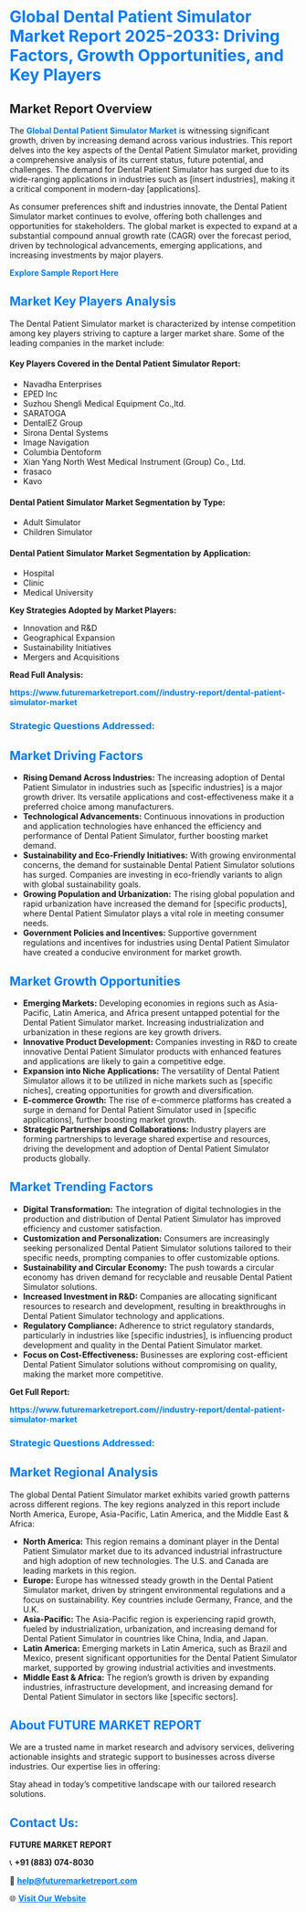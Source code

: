<h1 style="color: #007BFF;">Global Dental Patient Simulator Market Report 2025-2033: Driving Factors, Growth Opportunities, and Key Players</h1>

<section id="overview">
<h2>Market Report Overview</h2>
<p>The <a href="https://www.futuremarketreport.com//industry-report/dental-patient-simulator-market" style="color: #007BFF; text-decoration: none;"><strong>Global Dental Patient Simulator Market</strong></a> is witnessing significant growth, driven by increasing demand across various industries. This report delves into the key aspects of the Dental Patient Simulator market, providing a comprehensive analysis of its current status, future potential, and challenges. The demand for Dental Patient Simulator has surged due to its wide-ranging applications in industries such as [insert industries], making it a critical component in modern-day [applications].</p>
<p>As consumer preferences shift and industries innovate, the Dental Patient Simulator market continues to evolve, offering both challenges and opportunities for stakeholders. The global market is expected to expand at a substantial compound annual growth rate (CAGR) over the forecast period, driven by technological advancements, emerging applications, and increasing investments by major players.</p>
</section>

<section id="overview">
<p><a href="https://www.futuremarketreport.com//request-sample/reportId=64793" style="color: #007BFF; text-decoration: none;"><strong>Explore Sample Report Here</strong></a></p>
</section>

<section id="key-players">
<h2 style="color: #007BFF;">Market Key Players Analysis</h2>
<p>The Dental Patient Simulator market is characterized by intense competition among key players striving to capture a larger market share. Some of the leading companies in the market include:</p>
<h4>Key Players Covered in the Dental Patient Simulator Report:</h4>
<ul><li>Navadha Enterprises</li><li>EPED Inc</li><li>Suzhou Shengli Medical Equipment Co.,ltd.</li><li>SARATOGA</li><li>DentalEZ Group</li><li>Sirona Dental Systems</li><li>Image Navigation</li><li>Columbia Dentoform</li><li>Xian Yang North West Medical Instrument (Group) Co., Ltd.</li><li>frasaco</li><li>Kavo</li></ul>
<h4>Dental Patient Simulator Market Segmentation by Type:</h4>
<ul><li>Adult Simulator</li><li>Children Simulator</li></ul>

<h4>Dental Patient Simulator Market Segmentation by Application:</h4>
<ul><li>Hospital</li><li>Clinic</li><li>Medical University</li></ul>
<p><strong>Key Strategies Adopted by Market Players:</strong></p>
<ul>
<li>Innovation and R&D</li>
<li>Geographical Expansion</li>
<li>Sustainability Initiatives</li>
<li>Mergers and Acquisitions</li>
</ul>
</section>

<section>
<p><strong>Read Full Analysis: </strong></p><a href="https://www.futuremarketreport.com//industry-report/dental-patient-simulator-market" style="color: #007BFF; text-decoration: none;"><strong>https://www.futuremarketreport.com//industry-report/dental-patient-simulator-market</strong></a>
<h3 style="color: #007BFF;">Strategic Questions Addressed:</h3>
</section>

<section id="driving-factors">
<h2 style="color: #007BFF;">Market Driving Factors</h2>
<ul>
<li><strong>Rising Demand Across Industries:</strong> The increasing adoption of Dental Patient Simulator in industries such as [specific industries] is a major growth driver. Its versatile applications and cost-effectiveness make it a preferred choice among manufacturers.</li>
<li><strong>Technological Advancements:</strong> Continuous innovations in production and application technologies have enhanced the efficiency and performance of Dental Patient Simulator, further boosting market demand.</li>
<li><strong>Sustainability and Eco-Friendly Initiatives:</strong> With growing environmental concerns, the demand for sustainable Dental Patient Simulator solutions has surged. Companies are investing in eco-friendly variants to align with global sustainability goals.</li>
<li><strong>Growing Population and Urbanization:</strong> The rising global population and rapid urbanization have increased the demand for [specific products], where Dental Patient Simulator plays a vital role in meeting consumer needs.</li>
<li><strong>Government Policies and Incentives:</strong> Supportive government regulations and incentives for industries using Dental Patient Simulator have created a conducive environment for market growth.</li>
</ul>
</section>

<section id="growth-opportunities">
<h2 style="color: #007BFF;">Market Growth Opportunities</h2>
<ul>
<li><strong>Emerging Markets:</strong> Developing economies in regions such as Asia-Pacific, Latin America, and Africa present untapped potential for the Dental Patient Simulator market. Increasing industrialization and urbanization in these regions are key growth drivers.</li>
<li><strong>Innovative Product Development:</strong> Companies investing in R&D to create innovative Dental Patient Simulator products with enhanced features and applications are likely to gain a competitive edge.</li>
<li><strong>Expansion into Niche Applications:</strong> The versatility of Dental Patient Simulator allows it to be utilized in niche markets such as [specific niches], creating opportunities for growth and diversification.</li>
<li><strong>E-commerce Growth:</strong> The rise of e-commerce platforms has created a surge in demand for Dental Patient Simulator used in [specific applications], further boosting market growth.</li>
<li><strong>Strategic Partnerships and Collaborations:</strong> Industry players are forming partnerships to leverage shared expertise and resources, driving the development and adoption of Dental Patient Simulator products globally.</li>
</ul>
</section>

<section id="trending-factors">
<h2 style="color: #007BFF;">Market Trending Factors</h2>
<ul>
<li><strong>Digital Transformation:</strong> The integration of digital technologies in the production and distribution of Dental Patient Simulator has improved efficiency and customer satisfaction.</li>
<li><strong>Customization and Personalization:</strong> Consumers are increasingly seeking personalized Dental Patient Simulator solutions tailored to their specific needs, prompting companies to offer customizable options.</li>
<li><strong>Sustainability and Circular Economy:</strong> The push towards a circular economy has driven demand for recyclable and reusable Dental Patient Simulator solutions.</li>
<li><strong>Increased Investment in R&D:</strong> Companies are allocating significant resources to research and development, resulting in breakthroughs in Dental Patient Simulator technology and applications.</li>
<li><strong>Regulatory Compliance:</strong> Adherence to strict regulatory standards, particularly in industries like [specific industries], is influencing product development and quality in the Dental Patient Simulator market.</li>
<li><strong>Focus on Cost-Effectiveness:</strong> Businesses are exploring cost-efficient Dental Patient Simulator solutions without compromising on quality, making the market more competitive.</li>
</ul>
</section>

<section>
<p><strong>Get Full Report: </strong></p><a href="https://www.futuremarketreport.com//industry-report/dental-patient-simulator-market" style="color: #007BFF; text-decoration: none;"><strong>https://www.futuremarketreport.com//industry-report/dental-patient-simulator-market</strong></a>
<h3 style="color: #007BFF;">Strategic Questions Addressed:</h3>
</section>


<section id="regional-analysis">
<h2 style="color: #007BFF;">Market Regional Analysis</h2>
<p>The global Dental Patient Simulator market exhibits varied growth patterns across different regions. The key regions analyzed in this report include North America, Europe, Asia-Pacific, Latin America, and the Middle East & Africa:</p>
<ul>
<li><strong>North America:</strong> This region remains a dominant player in the Dental Patient Simulator market due to its advanced industrial infrastructure and high adoption of new technologies. The U.S. and Canada are leading markets in this region.</li>
<li><strong>Europe:</strong> Europe has witnessed steady growth in the Dental Patient Simulator market, driven by stringent environmental regulations and a focus on sustainability. Key countries include Germany, France, and the U.K.</li>
<li><strong>Asia-Pacific:</strong> The Asia-Pacific region is experiencing rapid growth, fueled by industrialization, urbanization, and increasing demand for Dental Patient Simulator in countries like China, India, and Japan.</li>
<li><strong>Latin America:</strong> Emerging markets in Latin America, such as Brazil and Mexico, present significant opportunities for the Dental Patient Simulator market, supported by growing industrial activities and investments.</li>
<li><strong>Middle East & Africa:</strong> The region’s growth is driven by expanding industries, infrastructure development, and increasing demand for Dental Patient Simulator in sectors like [specific sectors].</li>
</ul>
</section>

<footer>
<h2 style="color: #007BFF;">About FUTURE MARKET REPORT</h2>
<p>We are a trusted name in market research and advisory services, delivering actionable insights and strategic support to businesses across diverse industries. Our expertise lies in offering:</p>

<p>Stay ahead in today’s competitive landscape with our tailored research solutions.</p>

<h2 style="color: #007BFF;">Contact Us:</h2>
<p><strong>FUTURE MARKET REPORT</strong></p>
<p>📞 <strong>+91 (883) 074-8030</strong></p>
<p>📧 <strong><a href="mailto:help@futuremarketreport.com" style="color: #007BFF;">help@futuremarketreport.com</a></strong></p>
<p>🌐 <strong><a href="https://www.futuremarketreport.com/" style="color: #007BFF;">Visit Our Website</a></strong></p>
</footer>